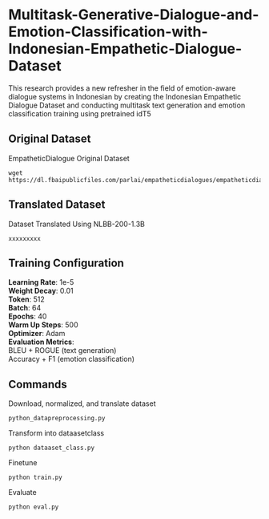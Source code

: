 ﻿# Multitask-Generative-Dialogue-and-Emotion-Classification-with-Indonesian-Empathetic-Dialogue-Dataset

This research provides a new refresher in the field of emotion-aware dialogue systems in Indonesian by creating the Indonesian Empathetic Dialogue Dataset and conducting multitask text generation and emotion classification training using pretrained idT5

## Original Dataset
EmpatheticDialogue Original Dataset
```
wget https://dl.fbaipublicfiles.com/parlai/empatheticdialogues/empatheticdialogues.tar.gz
```

## Translated Dataset
Dataset Translated Using NLBB-200-1.3B
```
xxxxxxxxx
```

## Training	Configuration
**Learning Rate**:	1e-5 \
**Weight Decay**:	0.01 \
**Token**:	512 \
**Batch**:	64 \
**Epochs**:	40 \
**Warm Up Steps**:	500 \
**Optimizer**:	Adam \
**Evaluation Metrics**: \
BLEU + ROGUE (text generation) \
Accuracy + F1 (emotion classification) 


## Commands
Download, normalized, and translate dataset
```
python_datapreprocessing.py
```

Transform into dataasetclass
```
python dataaset_class.py
```

Finetune
```
python train.py
```

Evaluate
```
python eval.py
```
